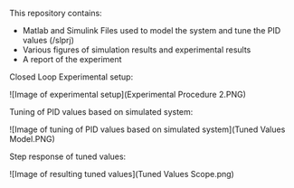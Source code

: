 This repository contains:

- Matlab and Simulink Files used to model the system and tune the PID values (/slprj)
- Various figures of simulation results and experimental results
- A report of the experiment


Closed Loop Experimental setup:

![Image of experimental setup](Experimental Procedure 2.PNG)

Tuning of PID values based on simulated system:

![Image of tuning of PID values based on simulated system](Tuned Values Model.PNG)

Step response of tuned values:

![Image of resulting tuned values](Tuned Values Scope.png)